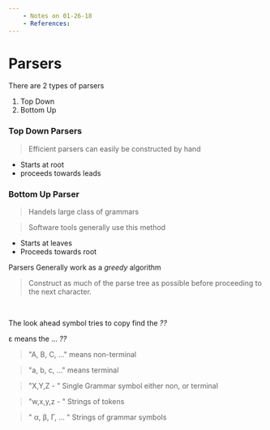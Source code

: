 ```yaml
---
    - Notes on 01-26-18
    - References:
---
```


# Parsers

There are 2 types of parsers

1. Top Down
2. Bottom Up

### Top Down Parsers

> Efficient parsers can easily be constructed by hand

* Starts at root
* proceeds towards leads

### Bottom Up Parser

> Handels large class of grammars

> Software tools generally use this method

* Starts at leaves
* Proceeds towards root

Parsers Generally work as a _greedy_ algorithm

> Construct as much of the parse tree as possible before proceeding to the next character.

<br>

The look ahead symbol tries to copy find the _??_

ε means the ... _??_

> "A, B, C, ..." means non-terminal

> "a, b, c, ..." means terminal

> "X,Y,Z - " Single Grammar symbol either non, or terminal

> "w,x,y,z - " Strings of tokens

> " α, β, Γ, ... " Strings of grammar symbols
